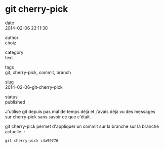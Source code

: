 git cherry-pick
===============

date  
2014-02-06 23:11:30

author  
choiz

category  
text

tags  
git, cherry-pick, commit, branch

slug  
2014-02-06-git-cherry-pick

status  
published

J'utilise git depuis pas mal de temps déjà et j'avais déjà vu des
messages sur cherry-pick sans savoir ce que c'était.

git cherry-pick permet d'appliquer un commit sur la branche sur la
branche actuelle. :

    git cherry-pick c4a99776
